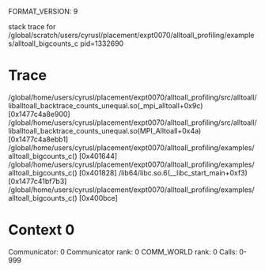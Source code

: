 FORMAT_VERSION: 9

stack trace for /global/scratch/users/cyrusl/placement/expt0070/alltoall_profiling/examples/alltoall_bigcounts_c pid=1332690

# Trace

/global/home/users/cyrusl/placement/expt0070/alltoall_profiling/src/alltoall/liballtoall_backtrace_counts_unequal.so(_mpi_alltoall+0x9c) [0x1477c4a8e900]
/global/home/users/cyrusl/placement/expt0070/alltoall_profiling/src/alltoall/liballtoall_backtrace_counts_unequal.so(MPI_Alltoall+0x4a) [0x1477c4a8ebb1]
/global/home/users/cyrusl/placement/expt0070/alltoall_profiling/examples/alltoall_bigcounts_c() [0x401644]
/global/home/users/cyrusl/placement/expt0070/alltoall_profiling/examples/alltoall_bigcounts_c() [0x401828]
/lib64/libc.so.6(__libc_start_main+0xf3) [0x1477c41bf7b3]
/global/home/users/cyrusl/placement/expt0070/alltoall_profiling/examples/alltoall_bigcounts_c() [0x400bce]

# Context 0

Communicator: 0
Communicator rank: 0
COMM_WORLD rank: 0
Calls: 0-999

